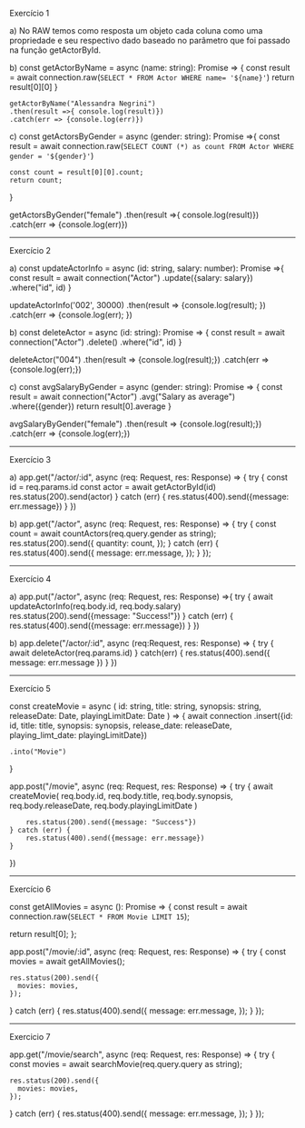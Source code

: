 Exercício 1

a) No RAW temos como resposta um objeto cada coluna como uma propriedade e seu respectivo dado baseado no parâmetro que foi passado na função getActorById.

b) const getActorByName = async (name: string): Promise<any> => {
        const result = await connection.raw(`
        SELECT * FROM Actor WHERE name= '${name}'
        `)
        return result[0][0]
    }

    getActorByName("Alessandra Negrini")
    .then(result =>{ console.log(result)})
    .catch(err => {console.log(err)})
 
 c) const getActorsByGender = async (gender: string): Promise<any> =>{
    const result = await connection.raw(`
    SELECT COUNT (*) as count FROM Actor WHERE gender = '${gender}'
    `)

    const count = result[0][0].count;
    return count;
}

getActorsByGender("female")
    .then(result =>{ console.log(result)})
    .catch(err => {console.log(err)})

---------------------------------------------------------------------------------------------------------------

Exercício 2

a) const updateActorInfo = async (id: string, salary: number): Promise<any> =>{
    const result = await connection("Actor")
    .update({salary: salary})
    .where("id", id)
}

updateActorInfo('002', 30000)
.then(result => {console.log(result);
})
.catch(err => {console.log(err);
})

b) const deleteActor = async (id: string): Promise<any> => {
    const result = await connection("Actor")
    .delete()
    .where("id", id)
}

deleteActor("004")
.then(result => {console.log(result);})
.catch(err => {console.log(err);})

c) const avgSalaryByGender = async (gender: string): Promise<any> => {
    const result = await connection("Actor")
    .avg("Salary as average")
    .where({gender})
    return result[0].average
}

avgSalaryByGender("female")
.then(result => {console.log(result);})
.catch(err => {console.log(err);})

---------------------------------------------------------------------------------------------------------------
Exercício 3

a) app.get("/actor/:id", async (req: Request, res: Response) => {
    try {
        const id = req.params.id
        const actor = await getActorById(id)
        res.status(200).send(actor)
    } catch (err) {
        res.status(400).send({message: err.message})
    }
})

b) app.get("/actor", async (req: Request, res: Response) => {
    try {
      const count = await countActors(req.query.gender as string);
      res.status(200).send({
        quantity: count,
      });
    } catch (err) {
      res.status(400).send({
        message: err.message,
      });
    }
  });

  -------------------------------------------------------------------------------------------------------------

  Exercício 4 

  a) app.put("/actor", async (req: Request, res: Response) =>{
    try {
        await updateActorInfo(req.body.id, req.body.salary)
        res.status(200).send({message: "Success!"})
    } catch (err) {
        res.status(400).send({message: err.message})
    }
})

b) app.delete("/actor/:id", async (req:Request, res: Response) => {
    try {
        await deleteActor(req.params.id)
    } catch(err) {
        res.status(400).send({
            message: err.message
        })
    }
})

---------------------------------------------------------------------------------------------------------------

Exercício 5

const createMovie = async (
    id: string,
    title: string,
    synopsis: string,
    releaseDate: Date,
    playingLimitDate: Date
) => {
    await connection
    .insert({id: id, title: title, synopsis: synopsis, release_date: releaseDate, playing_limt_date: playingLimitDate})

    .into("Movie")
}

app.post("/movie", async (req: Request, res: Response) => {
    try {
        await createMovie(
            req.body.id,
            req.body.title,
            req.body.synopsis,
            req.body.releaseDate,
            req.body.playingLimitDate
        )

        res.status(200).send({message: "Success"})
    } catch (err) {
        res.status(400).send({message: err.message})
    }
})

------------------------------------------------------------------------------------------------------------------------------------------------

Exercício 6 

const getAllMovies = async (): Promise<any> => {
  const result = await connection.raw(`
    SELECT * FROM Movie LIMIT 15
  `);

  return result[0];
};

app.post("/movie/:id", async (req: Request, res: Response) => {
  try {
    const movies = await getAllMovies();

    res.status(200).send({
      movies: movies,
    });
  } catch (err) {
    res.status(400).send({
      message: err.message,
    });
  }
});

------------------------------------------------------------------------------------------------------------------------------------------------

Exercicio 7

app.get("/movie/search", async (req: Request, res: Response) => {
  try {
    const movies = await searchMovie(req.query.query as string);

    res.status(200).send({
      movies: movies,
    });
  } catch (err) {
    res.status(400).send({
      message: err.message,
    });
  }
});